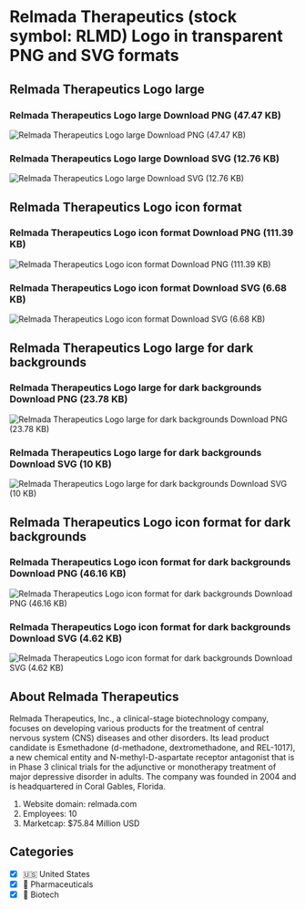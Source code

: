 # Relmada Therapeutics (stock symbol: RLMD) Logo in transparent PNG and SVG formats

## Relmada Therapeutics Logo large

### Relmada Therapeutics Logo large Download PNG (47.47 KB)

![Relmada Therapeutics Logo large Download PNG (47.47 KB)](/img/orig/RLMD_BIG-17c90249.png)

### Relmada Therapeutics Logo large Download SVG (12.76 KB)

![Relmada Therapeutics Logo large Download SVG (12.76 KB)](/img/orig/RLMD_BIG-56096131.svg)

## Relmada Therapeutics Logo icon format

### Relmada Therapeutics Logo icon format Download PNG (111.39 KB)

![Relmada Therapeutics Logo icon format Download PNG (111.39 KB)](/img/orig/RLMD-271e1e86.png)

### Relmada Therapeutics Logo icon format Download SVG (6.68 KB)

![Relmada Therapeutics Logo icon format Download SVG (6.68 KB)](/img/orig/RLMD-99e49f70.svg)

## Relmada Therapeutics Logo large for dark backgrounds

### Relmada Therapeutics Logo large for dark backgrounds Download PNG (23.78 KB)

![Relmada Therapeutics Logo large for dark backgrounds Download PNG (23.78 KB)](/img/orig/RLMD_BIG.D-79050b96.png)

### Relmada Therapeutics Logo large for dark backgrounds Download SVG (10 KB)

![Relmada Therapeutics Logo large for dark backgrounds Download SVG (10 KB)](/img/orig/RLMD_BIG.D-8b53fed5.svg)

## Relmada Therapeutics Logo icon format for dark backgrounds

### Relmada Therapeutics Logo icon format for dark backgrounds Download PNG (46.16 KB)

![Relmada Therapeutics Logo icon format for dark backgrounds Download PNG (46.16 KB)](/img/orig/RLMD.D-4bcf00d9.png)

### Relmada Therapeutics Logo icon format for dark backgrounds Download SVG (4.62 KB)

![Relmada Therapeutics Logo icon format for dark backgrounds Download SVG (4.62 KB)](/img/orig/RLMD.D-88100519.svg)

## About Relmada Therapeutics

Relmada Therapeutics, Inc., a clinical-stage biotechnology company, focuses on developing various products for the treatment of central nervous system (CNS) diseases and other disorders. Its lead product candidate is Esmethadone (d-methadone, dextromethadone, and REL-1017), a new chemical entity and N-methyl-D-aspartate receptor antagonist that is in Phase 3 clinical trials for the adjunctive or monotherapy treatment of major depressive disorder in adults. The company was founded in 2004 and is headquartered in Coral Gables, Florida.

1. Website domain: relmada.com
2. Employees: 10
3. Marketcap: $75.84 Million USD


## Categories
- [x] 🇺🇸 United States
- [x] 💊 Pharmaceuticals
- [x] 🧬 Biotech
